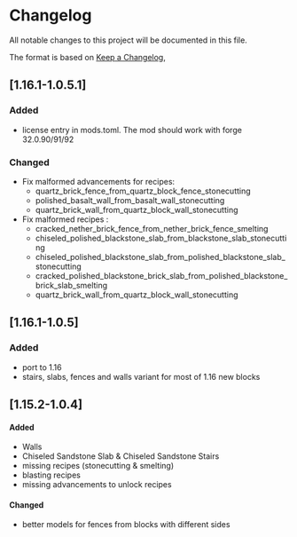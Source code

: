 # Changelog
All notable changes to this project will be documented in this file.  

The format is based on [Keep a Changelog](https://keepachangelog.com/en/1.0.0/),

## [1.16.1-1.0.5.1]
### Added
- license entry in mods.toml. The mod should work with forge 32.0.90/91/92

### Changed
- Fix malformed advancements for recipes:
  - quartz_brick_fence_from_quartz_block_fence_stonecutting
  - polished_basalt_wall_from_basalt_wall_stonecutting
  - quartz_brick_wall_from_quartz_block_wall_stonecutting
- Fix malformed recipes :
  - cracked_nether_brick_fence_from_nether_brick_fence_smelting
  - chiseled_polished_blackstone_slab_from_blackstone_slab_stonecutting
  - chiseled_polished_blackstone_slab_from_polished_blackstone_slab_stonecutting
  - cracked_polished_blackstone_brick_slab_from_polished_blackstone_brick_slab_smelting
  - quartz_brick_wall_from_quartz_block_wall_stonecutting


## [1.16.1-1.0.5]
### Added
- port to 1.16
- stairs, slabs, fences and walls variant for most of 1.16 new blocks 

## [1.15.2-1.0.4]
#### Added
- Walls
- Chiseled Sandstone Slab & Chiseled Sandstone Stairs
- missing recipes (stonecutting & smelting)
- blasting recipes
- missing advancements to unlock recipes

#### Changed
- better models for fences from blocks with different sides